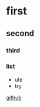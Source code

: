
# first

## second


### third


### list

- ute
- try

[github](https://github.com/harshiddsinh/Assignment5)
